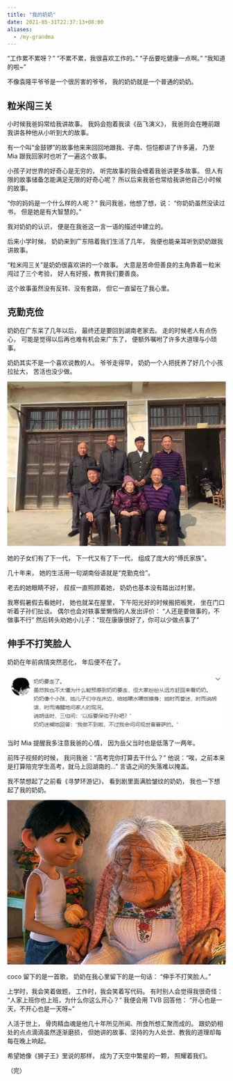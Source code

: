 ```yaml
---
title: "我的奶奶"
date: 2021-05-31T22:37:13+08:00
aliases:
  - /my-grandma
---
```


“工作累不累呀？”
“不累不累，我很喜欢工作的。”
“子岳要吃健康一点啊。”
“我知道的啦~”

<!--more-->

不像袁隆平爷爷是一个很厉害的爷爷，
我的奶奶就是一个普通的奶奶。


## 粒米闯三关

小时候我爸妈常给我讲故事。
我妈会抱着我读《岳飞演义》，
我爸则会在睡前跟我讲各种他从小听到大的故事。

有一个叫“金鼓锣”的故事他来来回回地跟我、子南、恺恺都讲了许多遍，
乃至 Mia 跟我回家时也听了一遍这个故事。

小孩子对世界的好奇心是无穷的，
听完故事的我会缠着我爸讲更多故事。
但人有限的故事储备怎能满足无限的好奇心呢？
所以后来我爸也常给我讲他自己小时候的故事。

“你的妈妈是一个什么样的人呢？”
我问我爸，他想了想，说：
“你奶奶虽然没读过书，
但是她是有大智慧的。”

我对奶奶的认识，
便是在我爸这一言一语的描述中建立的。

后来小学时候，
奶奶来到广东陪着我们生活了几年，
我便也能亲耳听到奶奶跟我讲故事。

“粒米闯三关”是奶奶很喜欢讲的一个故事。
大意是苦命但善良的主角靠着一粒米闯过了三个考验，
好人有好报，教育我们要善良。

这个故事虽然没有反转、没有套路，
但它一直留在了我心里。


## 克勤克俭

奶奶在广东呆了几年以后，
最终还是要回到湖南老家去。
走的时候老人有点伤心，
可能是觉得以后再也难有机会来广东了，
便额外嘱咐了许多大道理与小琐事。

奶奶其实不是一个喜欢说教的人。
爷爷走得早，
奶奶一个人把抚养了好几个小孩拉扯大，
苦活也没少做。

![grandma](/assets/pics/grandma/family.jpg)

她的子女们有了下一代，
下一代又有了下一代，
组成了庞大的“傅氏家族”。

几十年来，
她的生活用一句湖南俗语就是“克勤克俭”。

老去的她眼睛不好，
叔叔一直照顾着她，
奶奶也基本没有踏出过村里。

我寒假暑假去看她时，
她也就呆在屋里，
下午阳光好的时候搬把板凳，
坐在门口听着子孙们扯谈。
偶尔也会对轶事里懒惰的人发出评价：
“人还是要做事的，不做事不行”
然后转头劝她小儿子：“现在康康很好了，你可以少做点事了”


## 伸手不打笑脸人

奶奶在年前病情突然恶化，
年后便不在了。

![weibo](/assets/pics/grandma/weibo.jpg)

当时 Mia 提醒我多注意我爸的心情，
因为岳父当时也是低落了一两年。

前阵子视频的时候，
我问我爸：“高考完你打算去干什么？”
他说：“唉，之前本来是打算陪完学生高考，就马上回湖南的…”
言语之间的失落难以掩盖。

我不禁想起了之前看《寻梦环游记》，
看到剧里面满脸皱纹的奶奶，
我也一下想起了我的奶奶。

![coco](/assets/pics/grandma/coco.jpg)

coco 留下的是一首歌，
奶奶在我心里留下的是一句话：
“伸手不打笑脸人。”

上学时，我会笑着做题，
工作时，我会笑着写代码。
有时别人会觉得我很奇怪：
“人家上班你也上班，为什么你这么开心？”
我便会用 TVB 回答他：
“开心也是一天，不开心也是一天呀~”


人活于世上，
骨肉精血魂是他几十年所见所闻、所食所想汇聚而成的。
跟奶奶相处的点点滴滴虽然逐渐磨损，
但她讲的故事、坚持的为人处世、教我的道理却每每在晚上响起。

希望她像《狮子王》里说的那样，
成为了天空中繁星的一颗，
照耀着我们。

（完）

